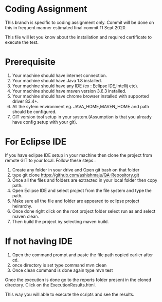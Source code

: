 # Coding Assignment

This branch is specific to coding assignment only. Commit will be done on this in frequent manner estimated final commit 11 Sept 2020.


This file will let you know about the installation and required certificate to execute the test.

# Prerequisite

1. Your machine should have internet connection.
2. Your machine should have Java 1.8 installed.
3. Your machine should have any IDE (ex : Eclipse IDE,Intellij etc).
4. Your machine should have maven version 3.6.3 installed.
5. Your machine should have chrome browser installed with supported driver 83.4+.
6. All the sytem environment eg. JAVA_HOME,MAVEN_HOME and path should be configured.
7. GIT version tool setup in your system.(Assumption is that you already have config setup with your git).

# For Eclipse IDE

If you have eclipse IDE setup in your machine then clone the project from remote GIT to your local.
Follow these steps : 
1. Create any folder in your drive and Open git bash on that folder
2. type git clone https://github.com/ashishmaju/QA-Repository.git
3. Once all the files and folders are extracted in your local folder then copy path.
4. Open Eclipse IDE and select project from the file system and type the path.
5. Make sure all the file and folder are appeared to eclipse project heirarchy.
6. Once done right click on the root project folder select run as and select maven clean.
7. Then build the project by selecting maven build.


# If not having IDE
1. Open the command prompt and paste the file path copied earlier after cd.
2. once directory is set type command mvn clean
3. Once clean command is done again type mvn test

Once the execution is done go to the reports folder present in the cloned directory. Click on the ExecutionResults.html.

This way you will able to execute the scripts and see the results.


